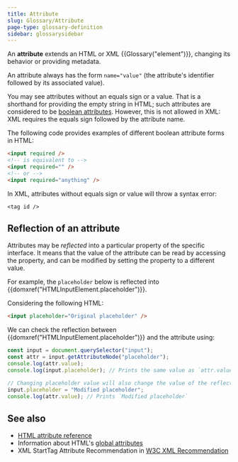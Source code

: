 ```yaml
---
title: Attribute
slug: Glossary/Attribute
page-type: glossary-definition
sidebar: glossarysidebar
---
```



An **attribute** extends an HTML or XML {{Glossary("element")}}, changing its behavior or providing metadata.

An attribute always has the form `name="value"` (the attribute's identifier followed by its associated value).

You may see attributes without an equals sign or a value. That is a shorthand for providing the empty string in HTML; such attributes are considered to be [boolean attributes](/en-US/docs/Web/HTML/Attributes#boolean_attributes). However, this is not allowed in XML: XML requires the equals sign followed by the attribute name.

The following code provides examples of different boolean attribute forms in HTML:

```html example-good
<input required />
<!-- is equivalent to -->
<input required="" />
<!-- or -->
<input required="anything" />
```

In XML, attributes without equals sign or value will throw a syntax error:

```xml-nolint example-bad
<tag id />
```

## Reflection of an attribute

Attributes may be _reflected_ into a particular property of the specific interface.
It means that the value of the attribute can be read by accessing the property,
and can be modified by setting the property to a different value.

For example, the `placeholder` below is reflected into {{domxref("HTMLInputElement.placeholder")}}.

Considering the following HTML:

```html
<input placeholder="Original placeholder" />
```

We can check the reflection between {{domxref("HTMLInputElement.placeholder")}} and the attribute using:

```js
const input = document.querySelector("input");
const attr = input.getAttributeNode("placeholder");
console.log(attr.value);
console.log(input.placeholder); // Prints the same value as `attr.value`

// Changing placeholder value will also change the value of the reflected attribute.
input.placeholder = "Modified placeholder";
console.log(attr.value); // Prints `Modified placeholder`
```

## See also

- [HTML attribute reference](/en-US/docs/Web/HTML/Attributes)
- Information about HTML's [global attributes](/en-US/docs/Web/HTML/Global_attributes)
- XML StartTag Attribute Recommendation in [W3C XML Recommendation](https://www.w3.org/TR/xml#sec-starttags)
